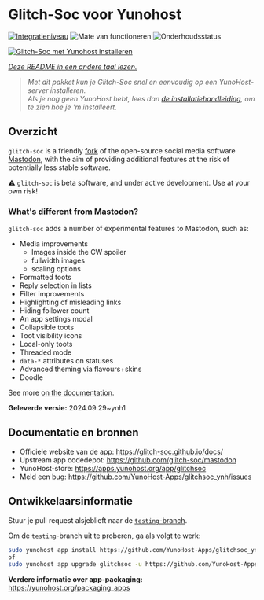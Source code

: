 <!--
NB: Deze README is automatisch gegenereerd door <https://github.com/YunoHost/apps/tree/master/tools/readme_generator>
Hij mag NIET handmatig aangepast worden.
-->

# Glitch-Soc voor Yunohost

[![Integratieniveau](https://dash.yunohost.org/integration/glitchsoc.svg)](https://ci-apps.yunohost.org/ci/apps/glitchsoc/) ![Mate van functioneren](https://ci-apps.yunohost.org/ci/badges/glitchsoc.status.svg) ![Onderhoudsstatus](https://ci-apps.yunohost.org/ci/badges/glitchsoc.maintain.svg)

[![Glitch-Soc met Yunohost installeren](https://install-app.yunohost.org/install-with-yunohost.svg)](https://install-app.yunohost.org/?app=glitchsoc)

*[Deze README in een andere taal lezen.](./ALL_README.md)*

> *Met dit pakket kun je Glitch-Soc snel en eenvoudig op een YunoHost-server installeren.*  
> *Als je nog geen YunoHost hebt, lees dan [de installatiehandleiding](https://yunohost.org/install), om te zien hoe je 'm installeert.*

## Overzicht

`glitch-soc` is a friendly [fork](https://en.wikipedia.org/wiki/Fork_(software_development)) of the open-source social media software [Mastodon](https://joinmastodon.org/), with the aim of providing additional features at the risk of potentially less stable software.

⚠️ `glitch-soc` is beta software, and under active development. Use at your own risk!

###  What's different from Mastodon?

`glitch-soc` adds a number of experimental features to Mastodon, such as:

- Media improvements
  - Images inside the CW spoiler
  - fullwidth images
  - scaling options
- Formatted toots
- Reply selection in lists
- Filter improvements
- Highlighting of misleading links
- Hiding follower count
- An app settings modal
- Collapsible toots
- Toot visibility icons
- Local-only toots
- Threaded mode
- `data-*` attributes on statuses
- Advanced theming via flavours+skins
- Doodle

See more [on the documentation](https://glitch-soc.github.io/docs/).


**Geleverde versie:** 2024.09.29~ynh1
## Documentatie en bronnen

- Officiele website van de app: <https://glitch-soc.github.io/docs/>
- Upstream app codedepot: <https://github.com/glitch-soc/mastodon>
- YunoHost-store: <https://apps.yunohost.org/app/glitchsoc>
- Meld een bug: <https://github.com/YunoHost-Apps/glitchsoc_ynh/issues>

## Ontwikkelaarsinformatie

Stuur je pull request alsjeblieft naar de [`testing`-branch](https://github.com/YunoHost-Apps/glitchsoc_ynh/tree/testing).

Om de `testing`-branch uit te proberen, ga als volgt te werk:

```bash
sudo yunohost app install https://github.com/YunoHost-Apps/glitchsoc_ynh/tree/testing --debug
of
sudo yunohost app upgrade glitchsoc -u https://github.com/YunoHost-Apps/glitchsoc_ynh/tree/testing --debug
```

**Verdere informatie over app-packaging:** <https://yunohost.org/packaging_apps>
